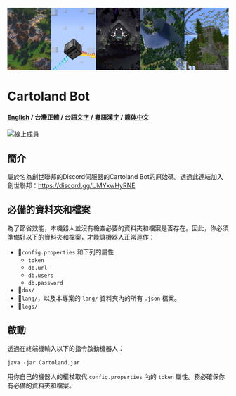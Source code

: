 ![Banner](Banner.jpg)

# Cartoland Bot
#### [English](https://github.com/AlexCai2019/Cartoland/blob/master/readme/README.md) / 台灣正體 / [台語文字](https://github.com/AlexCai2019/Cartoland/blob/master/readme/README_ta.md) / [粵語漢字](https://github.com/AlexCai2019/Cartoland/blob/master/readme/README_hk.md) / [简体中文](https://github.com/AlexCai2019/Cartoland/blob/master/readme/README_cn.md)

![線上成員](https://discord.com/api/guilds/886936474723950603/widget.png)

## 簡介
屬於名為創世聯邦的Discord伺服器的Cartoland Bot的原始碼。透過此連結加入創世聯邦：https://discord.gg/UMYxwHyRNE

## 必備的資料夾和檔案
為了節省效能，本機器人並沒有檢查必要的資料夾和檔案是否存在。因此，你必須準備好以下的資料夾和檔案，才能讓機器人正常運作：
- 📄`config.properties` 和下列的屬性
  - `token`
  - `db.url`
  - `db.users`
  - `db.password`
- 📁`dms/`
- 📁`lang/`，以及本專案的 `lang/` 資料夾內的所有 `.json` 檔案。
- 📁`logs/`

## 啟動
透過在終端機輸入以下的指令啟動機器人：
```
java -jar Cartoland.jar
```
用你自己的機器人的權杖取代 `config.properties` 內的 `token` 屬性。務必確保你有必備的資料夾和檔案。